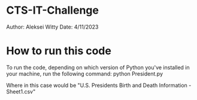 # CTS-IT-Challenge

Author: Aleksei Witty
Date: 4/11/2023

# How to run this code

To run the code, depending on which version of Python you've installed in your machine, run the following command: python President.py <filename>

Where <filename> in this case would be "U.S. Presidents Birth and Death Information - Sheet1.csv"
